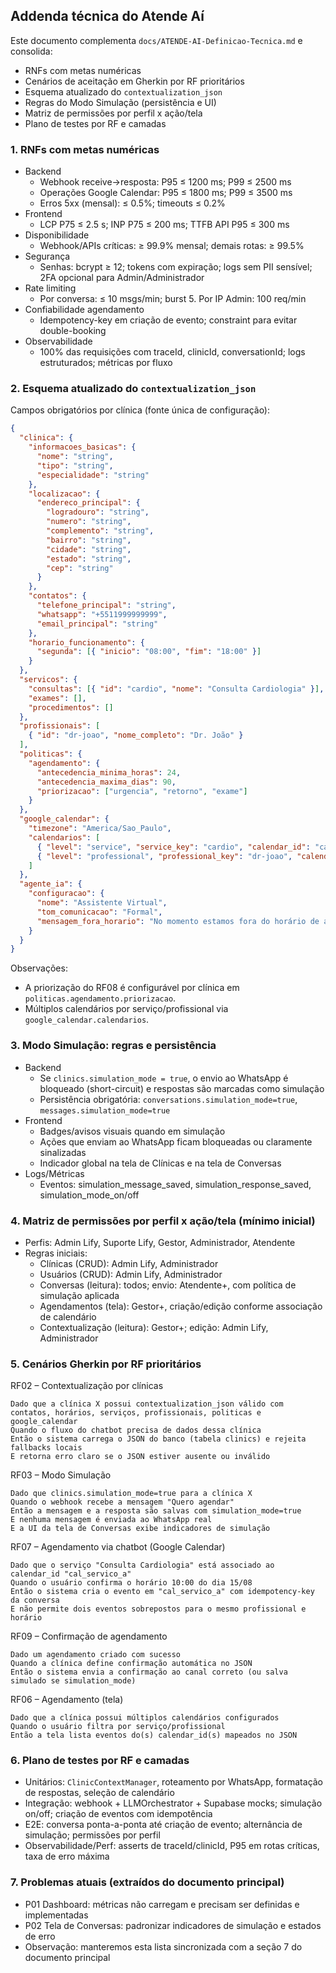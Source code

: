 ## Addenda técnica do Atende Aí

Este documento complementa `docs/ATENDE-AI-Definicao-Tecnica.md` e consolida:
- RNFs com metas numéricas
- Cenários de aceitação em Gherkin por RF prioritários
- Esquema atualizado do `contextualization_json`
- Regras do Modo Simulação (persistência e UI)
- Matriz de permissões por perfil x ação/tela
- Plano de testes por RF e camadas

### 1. RNFs com metas numéricas
- Backend
  - Webhook receive→resposta: P95 ≤ 1200 ms; P99 ≤ 2500 ms
  - Operações Google Calendar: P95 ≤ 1800 ms; P99 ≤ 3500 ms
  - Erros 5xx (mensal): ≤ 0.5%; timeouts ≤ 0.2%
- Frontend
  - LCP P75 ≤ 2.5 s; INP P75 ≤ 200 ms; TTFB API P95 ≤ 300 ms
- Disponibilidade
  - Webhook/APIs críticas: ≥ 99.9% mensal; demais rotas: ≥ 99.5%
- Segurança
  - Senhas: bcrypt ≥ 12; tokens com expiração; logs sem PII sensível; 2FA opcional para Admin/Administrador
- Rate limiting
  - Por conversa: ≤ 10 msgs/min; burst 5. Por IP Admin: 100 req/min
- Confiabilidade agendamento
  - Idempotency-key em criação de evento; constraint para evitar double-booking
- Observabilidade
  - 100% das requisições com traceId, clinicId, conversationId; logs estruturados; métricas por fluxo

### 2. Esquema atualizado do `contextualization_json`
Campos obrigatórios por clínica (fonte única de configuração):

```json
{
  "clinica": {
    "informacoes_basicas": {
      "nome": "string",
      "tipo": "string",
      "especialidade": "string"
    },
    "localizacao": {
      "endereco_principal": {
        "logradouro": "string",
        "numero": "string",
        "complemento": "string",
        "bairro": "string",
        "cidade": "string",
        "estado": "string",
        "cep": "string"
      }
    },
    "contatos": {
      "telefone_principal": "string",
      "whatsapp": "+5511999999999",
      "email_principal": "string"
    },
    "horario_funcionamento": {
      "segunda": [{ "inicio": "08:00", "fim": "18:00" }]
    }
  },
  "servicos": {
    "consultas": [{ "id": "cardio", "nome": "Consulta Cardiologia" }],
    "exames": [],
    "procedimentos": []
  },
  "profissionais": [
    { "id": "dr-joao", "nome_completo": "Dr. João" }
  ],
  "politicas": {
    "agendamento": {
      "antecedencia_minima_horas": 24,
      "antecedencia_maxima_dias": 90,
      "priorizacao": ["urgencia", "retorno", "exame"]
    }
  },
  "google_calendar": {
    "timezone": "America/Sao_Paulo",
    "calendarios": [
      { "level": "service", "service_key": "cardio", "calendar_id": "cal_servico_a" },
      { "level": "professional", "professional_key": "dr-joao", "calendar_id": "cal_dr_joao" }
    ]
  },
  "agente_ia": {
    "configuracao": {
      "nome": "Assistente Virtual",
      "tom_comunicacao": "Formal",
      "mensagem_fora_horario": "No momento estamos fora do horário de atendimento."
    }
  }
}
```

Observações:
- A priorização do RF08 é configurável por clínica em `politicas.agendamento.priorizacao`.
- Múltiplos calendários por serviço/profissional via `google_calendar.calendarios`.

### 3. Modo Simulação: regras e persistência
- Backend
  - Se `clinics.simulation_mode = true`, o envio ao WhatsApp é bloqueado (short-circuit) e respostas são marcadas como simulação
  - Persistência obrigatória: `conversations.simulation_mode=true`, `messages.simulation_mode=true`
- Frontend
  - Badges/avisos visuais quando em simulação
  - Ações que enviam ao WhatsApp ficam bloqueadas ou claramente sinalizadas
  - Indicador global na tela de Clínicas e na tela de Conversas
- Logs/Métricas
  - Eventos: simulation_message_saved, simulation_response_saved, simulation_mode_on/off

### 4. Matriz de permissões por perfil x ação/tela (mínimo inicial)
- Perfis: Admin Lify, Suporte Lify, Gestor, Administrador, Atendente
- Regras iniciais:
  - Clínicas (CRUD): Admin Lify, Administrador
  - Usuários (CRUD): Admin Lify, Administrador
  - Conversas (leitura): todos; envio: Atendente+, com política de simulação aplicada
  - Agendamentos (tela): Gestor+, criação/edição conforme associação de calendário
  - Contextualização (leitura): Gestor+; edição: Admin Lify, Administrador

### 5. Cenários Gherkin por RF prioritários

RF02 – Contextualização por clínicas
```
Dado que a clínica X possui contextualization_json válido com contatos, horários, serviços, profissionais, politicas e google_calendar
Quando o fluxo do chatbot precisa de dados dessa clínica
Então o sistema carrega o JSON do banco (tabela clinics) e rejeita fallbacks locais
E retorna erro claro se o JSON estiver ausente ou inválido
```

RF03 – Modo Simulação
```
Dado que clinics.simulation_mode=true para a clínica X
Quando o webhook recebe a mensagem "Quero agendar"
Então a mensagem e a resposta são salvas com simulation_mode=true
E nenhuma mensagem é enviada ao WhatsApp real
E a UI da tela de Conversas exibe indicadores de simulação
```

RF07 – Agendamento via chatbot (Google Calendar)
```
Dado que o serviço "Consulta Cardiologia" está associado ao calendar_id "cal_servico_a"
Quando o usuário confirma o horário 10:00 do dia 15/08
Então o sistema cria o evento em "cal_servico_a" com idempotency-key da conversa
E não permite dois eventos sobrepostos para o mesmo profissional e horário
```

RF09 – Confirmação de agendamento
```
Dado um agendamento criado com sucesso
Quando a clínica define confirmação automática no JSON
Então o sistema envia a confirmação ao canal correto (ou salva simulado se simulation_mode)
```

RF06 – Agendamento (tela)
```
Dado que a clínica possui múltiplos calendários configurados
Quando o usuário filtra por serviço/profissional
Então a tela lista eventos do(s) calendar_id(s) mapeados no JSON
```

### 6. Plano de testes por RF e camadas
- Unitários: `ClinicContextManager`, roteamento por WhatsApp, formatação de respostas, seleção de calendário
- Integração: webhook + LLMOrchestrator + Supabase mocks; simulação on/off; criação de eventos com idempotência
- E2E: conversa ponta-a-ponta até criação de evento; alternância de simulação; permissões por perfil
- Observabilidade/Perf: asserts de traceId/clinicId, P95 em rotas críticas, taxa de erro máxima

### 7. Problemas atuais (extraídos do documento principal)
- P01 Dashboard: métricas não carregam e precisam ser definidas e implementadas
- P02 Tela de Conversas: padronizar indicadores de simulação e estados de erro
- Observação: manteremos esta lista sincronizada com a seção 7 do documento principal


